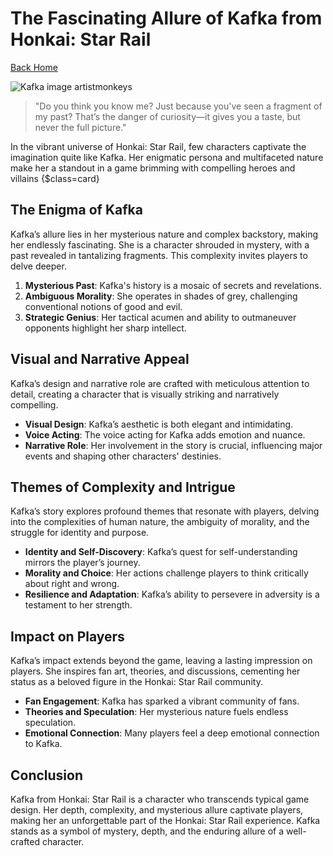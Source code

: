 # The Fascinating Allure of Kafka from Honkai: Star Rail

[Back Home](/)

![Kafka image artistmonkeys](/images/kafka.png)

> "Do you think you know me? Just because you've seen a fragment of my past? That’s the danger of curiosity—it gives you a taste, but never the full picture."

In the vibrant universe of Honkai: Star Rail, few characters captivate the imagination quite like Kafka. Her enigmatic persona and multifaceted nature make her a standout in a game brimming with compelling heroes and villains {$class=card}

## The Enigma of Kafka

Kafka’s allure lies in her mysterious nature and complex backstory, making her endlessly fascinating. She is a character shrouded in mystery, with a past revealed in tantalizing fragments. This complexity invites players to delve deeper.

1. **Mysterious Past**: Kafka's history is a mosaic of secrets and revelations.
2. **Ambiguous Morality**: She operates in shades of grey, challenging conventional notions of good and evil.
3. **Strategic Genius**: Her tactical acumen and ability to outmaneuver opponents highlight her sharp intellect.

## Visual and Narrative Appeal

Kafka’s design and narrative role are crafted with meticulous attention to detail, creating a character that is visually striking and narratively compelling.

- **Visual Design**: Kafka’s aesthetic is both elegant and intimidating.
- **Voice Acting**: The voice acting for Kafka adds emotion and nuance.
- **Narrative Role**: Her involvement in the story is crucial, influencing major events and shaping other characters' destinies.

## Themes of Complexity and Intrigue

Kafka’s story explores profound themes that resonate with players, delving into the complexities of human nature, the ambiguity of morality, and the struggle for identity and purpose.

- **Identity and Self-Discovery**: Kafka’s quest for self-understanding mirrors the player’s journey.
- **Morality and Choice**: Her actions challenge players to think critically about right and wrong.
- **Resilience and Adaptation**: Kafka’s ability to persevere in adversity is a testament to her strength.

## Impact on Players

Kafka’s impact extends beyond the game, leaving a lasting impression on players. She inspires fan art, theories, and discussions, cementing her status as a beloved figure in the Honkai: Star Rail community.

- **Fan Engagement**: Kafka has sparked a vibrant community of fans.
- **Theories and Speculation**: Her mysterious nature fuels endless speculation.
- **Emotional Connection**: Many players feel a deep emotional connection to Kafka.

## Conclusion

Kafka from Honkai: Star Rail is a character who transcends typical game design. Her depth, complexity, and mysterious allure captivate players, making her an unforgettable part of the Honkai: Star Rail experience. Kafka stands as a symbol of mystery, depth, and the enduring allure of a well-crafted character.
